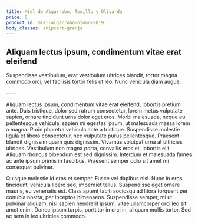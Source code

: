 ```yaml
---
title: Miel de Algarrobo, Tomillo y Olivarda
price: 6
product_id: miel-algarrobo-otono-2019
body_classes: snipcart-granja
---
```


## Aliquam lectus ipsum, condimentum vitae erat eleifend

Suspendisse vestibulum, erat vestibulum ultrices blandit, tortor magna commodo orci, vel facilisis tortor felis ut leo. Nunc vehicula diam augue.

===

Aliquam lectus ipsum, condimentum vitae erat eleifend, lobortis pretium ante. Duis tristique, dolor sed rutrum consectetur, lorem metus vulputate sapien, ornare tincidunt urna dolor eget eros. Morbi malesuada, neque eu pellentesque vehicula, sapien mi egestas ipsum, ut malesuada massa lorem a magna. Proin pharetra vehicula ante a tristique. Suspendisse molestie ligula et libero consectetur, nec vulputate purus pellentesque. Praesent blandit dignissim quam quis dignissim. Vivamus volutpat urna at ultricies ultrices. Vestibulum non magna porta, convallis eros et, lobortis elit. Aliquam rhoncus bibendum est sed dignissim. Interdum et malesuada fames ac ante ipsum primis in faucibus. Praesent semper odio sit amet mi consequat pulvinar.

Quisque molestie id eros et semper. Fusce vel dapibus nisl. Nunc in eros tincidunt, vehicula libero sed, imperdiet tellus. Suspendisse eget ornare mauris, eu venenatis est. Class aptent taciti sociosqu ad litora torquent per conubia nostra, per inceptos himenaeos. Suspendisse semper, mi ut pulvinar aliquam, nisi sapien hendrerit ipsum, vitae ullamcorper orci leo sit amet enim. Donec ipsum turpis, porttitor in orci in, aliquam mollis tortor. Sed ac sem in leo ultricies commodo.

